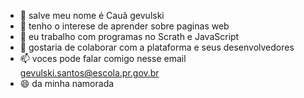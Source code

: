 - 👋 salve meu nome é Cauã gevulski
- 👀 tenho o interese de aprender sobre paginas web
- 🌱 eu trabalho com programas no Scrath e JavaScript
- 💞️ gostaria de colaborar com a plataforma e seus desenvolvedores 
- 📫 voces pode falar comigo nesse email gevulski.santos@escola.pr.gov.br
- 😄 da minha namorada
  
<!---
Gevulski/Gevulski is a ✨ special ✨ repository because its `README.md` (this file) appears on your GitHub profile.
You can click the Preview link to take a look at your changes.
--->
